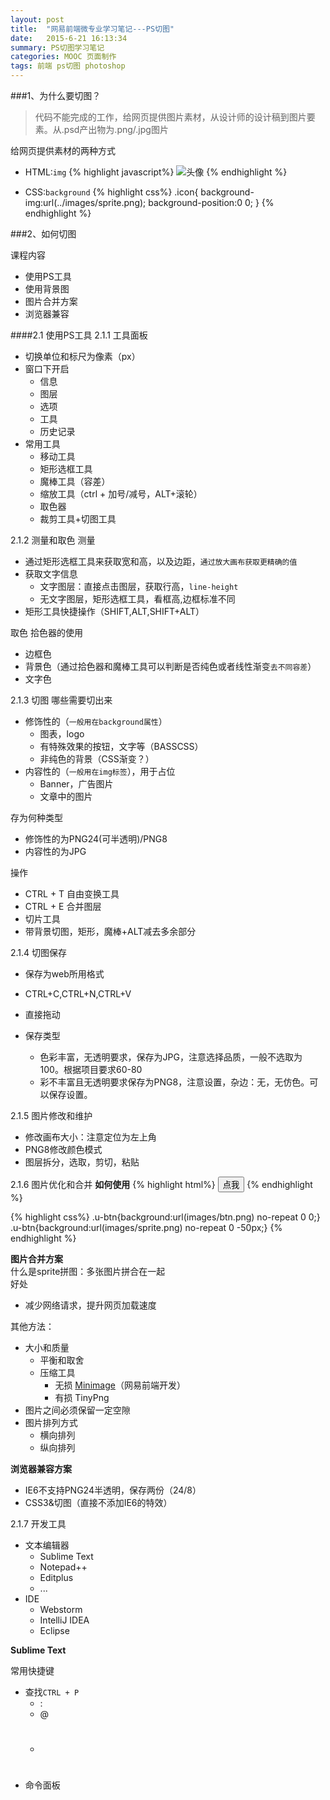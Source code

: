 ```yaml
---
layout: post
title:  "网易前端微专业学习笔记---PS切图"	
date:   2015-6-21 16:13:34							
summary: PS切图学习笔记	
categories: MOOC 页面制作
tags: 前端 ps切图 photoshop	
---
```


###1、为什么要切图？
> 代码不能完成的工作，给网页提供图片素材，从设计师的设计稿到图片要素。从.psd产出物为.png/.jpg图片

给网页提供素材的两种方式

- HTML:`img`
{% highlight javascript%}
	<img src="images/avatar.jpg" alt="头像">
{% endhighlight %}

- CSS:`background`
{% highlight css%}
	.icon{
	background-img:url(../images/sprite.png);
	background-position:0 0;
	}
{% endhighlight %}

###2、如何切图

<span class="green">课程内容</span>

* 使用PS工具
* 使用背景图
* 图片合并方案
* 浏览器兼容

####2.1 使用PS工具
2.1.1 工具面板

* 切换单位和标尺为像素（px）
* 窗口下开启
	- 信息
	- 图层
	- 选项
	- 工具
	- 历史记录
* 常用工具
	- 移动工具
	- 矩形选框工具
	- 魔棒工具（容差）
	- 缩放工具（ctrl + 加号/减号，ALT+滚轮）
	- 取色器
	- 裁剪工具+切图工具

2.1.2 测量和取色
<span class="red">测量</span>

- 通过矩形选框工具来获取宽和高，以及边距，`通过放大画布获取更精确的值`
- 获取文字信息
	- 文字图层：直接点击图层，获取行高，`line-height`
	- 无文字图层，矩形选框工具，看框高,边框标准不同
- 矩形工具快捷操作（SHIFT,ALT,SHIFT+ALT）

<span class="blue">取色</span>
拾色器的使用

- 边框色
- 背景色（通过拾色器和魔棒工具可以判断是否纯色或者线性渐变`去不同容差`）
- 文字色

2.1.3 切图
哪些需要切出来

- 修饰性的（`一般用在background属性`）
	- 图表，logo
	- 有特殊效果的按钮，文字等（BASSCSS）
	- 非纯色的背景（CSS渐变？）
- 内容性的（`一般用在img标签`），用于占位
	- Banner，广告图片
	- 文章中的图片

存为何种类型

- 修饰性的为PNG24(可半透明)/PNG8
- 内容性的为JPG

操作

- CTRL + T 自由变换工具
- CTRL + E 合并图层
- 切片工具
- <span class="red">带背景切图，矩形，魔棒+ALT减去多余部分</span>

2.1.4 切图保存

- 保存为web所用格式
- CTRL+C,CTRL+N,CTRL+V
- 直接拖动

- 保存类型
	- 色彩丰富，无透明要求，保存为JPG，注意选择品质，一般不选取为100。根据项目要求60-80
	- 彩不丰富且无透明要求保存为PNG8，注意设置，<span class="red">杂边：无，无仿色</span>。可以保存设置。

2.1.5 图片修改和维护

- 修改画布大小：注意定位为左上角
- PNG8修改颜色模式
- 图层拆分，选取，剪切，粘贴

2.1.6 图片优化和合并
<strong>如何使用</strong>
{% highlight html%}
	<button class="u-btn">点我</button>
{% endhighlight %}

{% highlight css%}
	.u-btn{background:url(images/btn.png) no-repeat 0 0;}
	.u-btn{background:url(images/sprite.png) no-repeat 0 -50px;}
{% endhighlight %}

<strong>图片合并方案</strong></br>
什么是sprite拼图：多张图片拼合在一起</br>
好处

- 减少网络请求，提升网页加载速度

其他方法：

- 大小和质量
	- 平衡和取舍
	- 压缩工具
		- 无损 [Minimage](https://github.com/NetEaseWD/minimage)（网易前端开发）
		- 有损 TinyPng
- 图片之间必须保留一定空隙
- 图片排列方式
	- 横向排列
	- 纵向排列

<strong>浏览器兼容方案</strong>

- IE6不支持PNG24半透明，保存两份（24/8）
- CSS3&切图（直接不添加IE6的特效）

2.1.7 开发工具

- 文本编辑器
	- Sublime Text
	- Notepad++
	- Editplus
	- ...
- IDE
	- Webstorm
	- IntelliJ IDEA
	- Eclipse

<strong>Sublime Text</strong></br>

常用快捷键

- 查找`CTRL + P`
	- :
	- @
	- #
- 命令面板
	


















